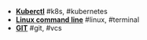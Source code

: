*  **[Kuberctl](kubectl.md)** #k8s, #kubernetes
*  **[Linux command line](linux_command_line.md)** #linux, #terminal
*  **[GIT](git.md)** #git, #vcs
